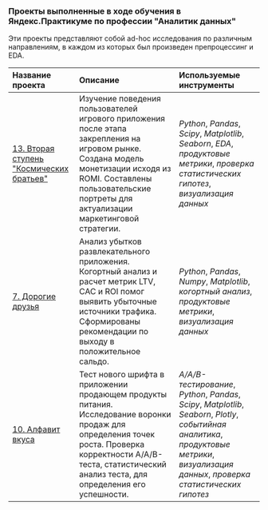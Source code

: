 ### Проекты выполненные в ходе обучения в Яндекс.Практикуме по профессии "Аналитик данных"

Эти проекты представляют собой ad-hoc исследования по различным направлениям, в каждом из которых был произведен препроцессинг и EDA.

| Название проекта | Описание | Используемые инструменты |
| :---------------------- | :---------------------- | :---------------------- |
| [13. Вторая ступень "Космических братьев"](13-monetization-user_behavior) | Изучение поведения пользователей игрового приложения после этапа закрепления на игровом рынке. Создана модель монетизации исходя из ROMI. Составлены пользовательские портреты для актуализации маркетинговой стратегии. | *Python*, *Pandas*, *Scipy*, *Matplotlib*, *Seaborn*, *EDA*, *продуктовые метрики*, *проверка статистических гипотез*, *визуализация данных* |
| [7. Дорогие друзья](7-cohor_analysis-metrics) | Анализ убытков развлекательного приложения. Когортный анализ и расчет метрик LTV, CAC и ROI помог выявить убыточные источники трафика. Сформированы рекомендации по выходу в положительное сальдо. | *Python*, *Pandas*, *Numpy*, *Matplotlib*, *когортный анализ*, *продуктовые метрики*, *визуализация данных* |
| [10. Алфавит вкуса](10-AAB-event_analytics-funnel) | Тест нового шрифта в приложении продающем продукты питания. Исследование воронки продаж для определения точек роста. Проверка корректности A/A/B-теста, статистический анализ теста, для определения его успешности. | *A/A/B-тестирование*, *Python*, *Pandas*, *Scipy*, *Matplotlib*, *Seaborn*, *Plotly*, *событийная аналитика*, *продуктовые метрики*, *визуализация данных*, *проверка статистических гипотез* |